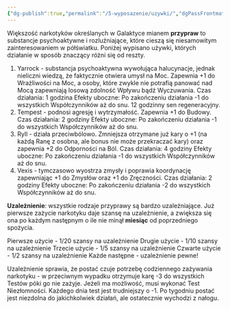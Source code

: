 ```yaml
---
{"dg-publish":true,"permalink":"/5-wyposazenie/uzywki/","dgPassFrontmatter":true}
---
```


Większość narkotyków określanych w Galaktyce mianem **przypraw** to substancje psychoaktywne i rozluźniające, które cieszą się niesamowitym zainteresowaniem w półświatku. Poniżej wypisano używki, których działanie w sposób znaczący różni się od reszty.

1. Yarrock - substancja psychoaktywna wywołująca halucynacje, jednak nieliczni wiedzą, że faktycznie otwiera umysł na Moc. Zapewnia +1 do Wrażliwości na Moc, a osoby, które zwykle nie potrafią panować nad Mocą zapewniają losową zdolność Wpływu bądź Wyczuwania.
   Czas działania: 1 godzina
   Efekty uboczne: Po zakończeniu działania -1 do wszystkich Współczynników aż do snu. 12 godzinny sen regeneracyjny.
2. Tempest - podnosi agresję i wytrzymałość. Zapewnia +1 do Budowy.
   Czas działania: 2 godziny
   Efekty uboczne: Po zakończeniu działania -1 do wszystkich Współczynników aż do snu.
3. Ryll - działa przeciwbólowo. Zmniejsza otrzymane już kary o +1 (na każdą Ranę z osobna, ale bonus nie może przekraczać kary) oraz zapewnia +2 do Odporności na Ból.
   Czas działania: 4 godziny
   Efekty uboczne: Po zakończeniu działania -1 do wszystkich Współczynników aż do snu.
4. Vexis - tymczasowo wyostrza zmysły i poprawia koordynację zapewniając +1 do Zmysłów oraz +1 do Zręczności.
   Czas działania: 2 godziny
   Efekty uboczne: Po zakończeniu działania -2 do wszystkich Współczynników aż do snu.

**Uzależnienie**: wszystkie rodzaje przyprawy są bardzo uzależniające. Już pierwsze zażycie narkotyku daje szansę na uzależnienie, a zwiększa się ona po każdym następnym o ile nie minął **miesiąc** od poprzedniego spożycia.

Pierwsze użycie - 1/20 szansy na uzależnienie
Drugie użycie - 1/10 szansy na uzależnienie
Trzecie użycie - 1/5 szansy na uzależnienie
Czwarte użycie - 1/2 szansy na uzależnienie
Każde następne - uzależnienie pewne!

Uzależnienie sprawia, że postać czuje potrzebę codziennego zażywania narkotyku - w przeciwnym wypadku otrzymuje karę -3 do wszystkich Testów póki go nie zażyje. Jeżeli ma możliwość, musi wykonać Test Niezłomności. Każdego dnia test jest trudniejszy o -1. Po tygodniu postać jest niezdolna do jakichkolwiek działań, ale ostatecznie wychodzi z nałogu.